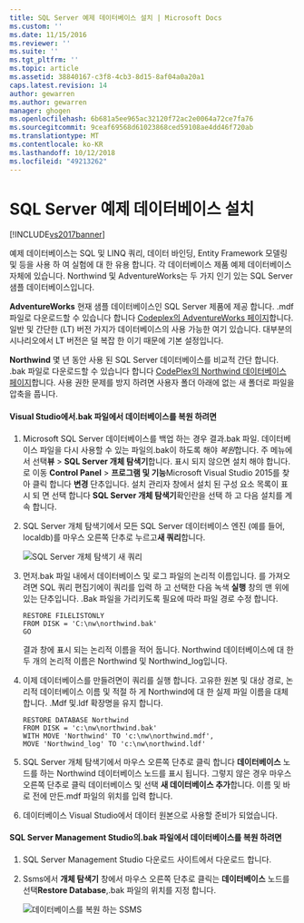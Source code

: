 ```yaml
---
title: SQL Server 예제 데이터베이스 설치 | Microsoft Docs
ms.custom: ''
ms.date: 11/15/2016
ms.reviewer: ''
ms.suite: ''
ms.tgt_pltfrm: ''
ms.topic: article
ms.assetid: 38840167-c3f8-4cb3-8d15-8af04a0a20a1
caps.latest.revision: 14
author: gewarren
ms.author: gewarren
manager: ghogen
ms.openlocfilehash: 6b681a5ee965ac32120f72ac2e0064a72ce7fa76
ms.sourcegitcommit: 9ceaf69568d61023868ced59108ae4dd46f720ab
ms.translationtype: MT
ms.contentlocale: ko-KR
ms.lasthandoff: 10/12/2018
ms.locfileid: "49213262"
---
```

# <a name="install-sql-server-sample-databases"></a>SQL Server 예제 데이터베이스 설치
[!INCLUDE[vs2017banner](../includes/vs2017banner.md)]

  
예제 데이터베이스는 SQL 및 LINQ 쿼리, 데이터 바인딩, Entity Framework 모델링 및 등을 사용 하 여 실험에 대 한 유용 합니다.  각 데이터베이스 제품 예제 데이터베이스 자체에 있습니다. Northwind 및 AdventureWorks는 두 가지 인기 있는 SQL Server 샘플 데이터베이스입니다.  
  
 **AdventureWorks** 현재 샘플 데이터베이스인 SQL Server 제품에 제공 합니다. .mdf 파일로 다운로드할 수 있습니다 합니다 [Codeplex의 AdventureWorks 페이지](http://msftdbprodsamples.codeplex.com/)합니다. 일반 및 간단한 (LT) 버전 가지가 데이터베이스의 사용 가능한 여기 있습니다. 대부분의 시나리오에서 LT 버전은 덜 복잡 한 이기 때문에 기본 설정입니다.  
  
 **Northwind** 몇 년 동안 사용 된 SQL Server 데이터베이스를 비교적 간단 합니다. .bak 파일로 다운로드할 수 있습니다 합니다 [CodePlex의 Northwind 데이터베이스 페이지](https://northwinddatabase.codeplex.com/)합니다. 사용 권한 문제를 방지 하려면 사용자 폴더 아래에 없는 새 폴더로 파일을 압축을 풉니다.  
  
#### <a name="to-restore-a-database-from-a-bak-file-in-visual-studio"></a>Visual Studio에서.bak 파일에서 데이터베이스를 복원 하려면  
  
1.  Microsoft SQL Server 데이터베이스를 백업 하는 경우 결과.bak 파일. 데이터베이스 파일을 다시 사용할 수 있는 파일의.bak이 하도록 해야 *복원*합니다. 주 메뉴에서 선택**뷰** > **SQL Server 개체 탐색기**합니다. 표시 되지 않으면 설치 해야 합니다. 로 이동 **Control Panel** > **프로그램 및 기능**Microsoft Visual Studio 2015를 찾아 클릭 합니다 **변경** 단추입니다. 설치 관리자 창에서 설치 된 구성 요소 목록이 표시 되 면 선택 합니다 **SQL Server 개체 탐색기**확인란을 선택 하 고 다음 설치를 계속 합니다.  
  
2.  SQL Server 개체 탐색기에서 모든 SQL Server 데이터베이스 엔진 (예를 들어, localdb)를 마우스 오른쪽 단추로 누르고**새 쿼리**합니다.  
  
     ![SQL Server 개체 탐색기 새 쿼리](../data-tools/media/raddata-sql-server-object-explorer-new-query.png "raddata SQL Server 개체 탐색기 새 쿼리")  
  
3.  먼저.bak 파일 내에서 데이터베이스 및 로그 파일의 논리적 이름입니다. 를 가져오려면 SQL 쿼리 편집기에이 쿼리를 입력 하 고 선택한 다음 녹색 **실행** 창의 맨 위에 있는 단추입니다. .Bak 파일을 가리키도록 필요에 따라 파일 경로 수정 합니다.  
  
    ```  
    RESTORE FILELISTONLY  
    FROM DISK = 'C:\nw\northwind.bak'  
    GO  
    ```  
  
     결과 창에 표시 되는 논리적 이름을 적어 둡니다.  Northwind 데이터베이스에 대 한 두 개의 논리적 이름은 Northwind 및 Northwind_log입니다.  
  
4.  이제 데이터베이스를 만들려면이 쿼리를 실행 합니다. 고유한 원본 및 대상 경로, 논리적 데이터베이스 이름 및 적절 하 게 Northwind에 대 한 실제 파일 이름을 대체 합니다. .Mdf 및.ldf 확장명을 유지 합니다.  
  
    ```  
    RESTORE DATABASE Northwind  
    FROM DISK = 'c:\nw\northwind.bak'  
    WITH MOVE 'Northwind' TO 'c:\nw\northwind.mdf',  
    MOVE 'Northwind_log' TO 'c:\nw\northwind.ldf'  
    ```  
  
5.  SQL Server 개체 탐색기에서 마우스 오른쪽 단추로 클릭 합니다 **데이터베이스** 노드를 하는 Northwind 데이터베이스 노드를 표시 됩니다. 그렇지 않은 경우 마우스 오른쪽 단추로 클릭 데이터베이스 및 선택 **새 데이터베이스 추가**합니다. 이름 및 바로 전에 만든.mdf 파일의 위치를 입력 합니다.  
  
6.  데이터베이스 Visual Studio에서 데이터 원본으로 사용할 준비가 되었습니다.  
  
#### <a name="to-restore-a-database-from-a-bak-file-in-sql-server-management-studio"></a>SQL Server Management Studio의.bak 파일에서 데이터베이스를 복원 하려면  
  
1.  SQL Server Management Studio 다운로드 사이트에서 다운로드 합니다.  
  
2.  Ssms에서 **개체 탐색기** 창에서 마우스 오른쪽 단추로 클릭는 **데이터베이스** 노드를 선택**Restore Database**,.bak 파일의 위치를 지정 합니다.  
  
     ![데이터베이스를 복원 하는 SSMS](../data-tools/media/raddata-ssms-restore-database.png "raddata 데이터베이스를 복원 하는 SSMS")

